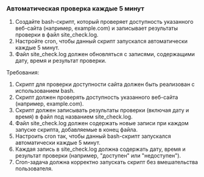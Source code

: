 
### Автоматическая проверка каждые 5 минут

1. Создайте bash-скрипт, который проверяет доступность указанного веб-сайта (например, example.com) и записывает результаты проверки в файл site_check.log.
2. Настройте cron, чтобы данный скрипт запускался автоматически каждые 5 минут.
3. Файл site_check.log должен обновляться с записями, содержащими дату, время и результат проверки.

Требования:
1. Скрипт для проверки доступности сайта должен быть реализован с использованием bash. 
2. Скрипт должен проверять доступность указанного веб-сайта (например, example.com). 
3. Скрипт должен записывать результаты проверки (включая дату и время) в файл под названием site_check.log. 
4. Файл site_check.log должен содержать новые записи при каждом запуске скрипта, добавляемые в конец файла. 
5. Настроить cron так, чтобы данный bash-скрипт запускался автоматически каждые 5 минут. 
6. Каждая запись в site_check.log должна содержать дату, время и результат проверки (например, "доступен" или "недоступен"). 
7. Cron-задача должна корректно запускать скрипт без вмешательства пользователя.